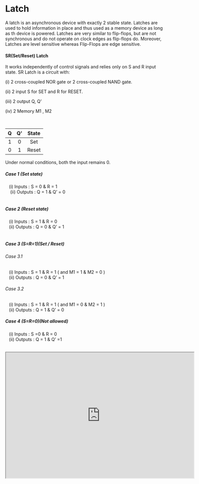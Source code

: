 # Latch
A latch is an asynchronous device with exactly 2 stable state.
Latches are used to hold information in place and thus used as a memory device as long as th device is powered.
Latches are very similar to flip-flops, but are not synchronous  and do not operate on clock edges as flip-flops do.
Moreover, Latches are level sensitive whereas Flip-Flops are edge sensitive.

#### SR(Set/Reset) Latch
It works independently of control signals and relies only on S and R input state.
SR Latch is a circuit with:
<p>(i) 2 cross-coupled NOR gate or 2 cross-coupled NAND gate.</p>
<p>(ii) 2 input S for SET and R for RESET.</p>
<p>(iii) 2 output Q, Q’</p>
<p>(iv) 2 Memory M1 , M2</p>
<br/>

| Q  |  Q' | State  |
| :------------: | :------------: | :------------: |
|  1  |  0   |    Set   |
|  0  |  1   |  Reset |

Under normal conditions, both the input remains 0.
##### Case 1 (Set state)
<p>&nbsp; &nbsp;(i) Inputs : S = 0 &amp; R = 1<br />&nbsp; &nbsp;
(ii) Outputs : Q = 1 &amp; Q&rsquo; = 0<br /><br /></p>

##### Case 2 (Reset state)
<p>&nbsp; &nbsp;(i) Inputs : S = 1 &amp; R = 0<br />&nbsp; &nbsp;(ii) Outputs : Q = 0 &amp; Q&rsquo; = 1<br /><br /></p>

##### Case 3 (S=R=1)(Set / Reset)

###### Case 3.1
<p>&nbsp; &nbsp;(i) Inputs : S = 1 &amp; R = 1 ( and M1 = 1 &amp; M2 = 0 )<br />&nbsp; &nbsp;(ii) Outputs : Q = 0 &amp; Q&rsquo; = 1</p>

###### Case 3.2
<p>&nbsp; &nbsp;(i) Inputs : S = 1 &amp; R = 1 ( and M1 = 0 &amp; M2 = 1 )<br />&nbsp; &nbsp;(ii) Outputs : Q = 1 &amp; Q&rsquo; = 0</p>

##### Case 4 (S=R=0)(Not allowed)
<p>&nbsp; &nbsp;(i) Inputs : S =0 &amp; R = 0<br />&nbsp; &nbsp;(ii) Outputs : Q = 1 &amp; Q&rsquo; =1</p>
<br/>

<iframe width="600px" height="400px" src="https://circuitverse.org/users/4909/projects/13774" id="projectPreview" scrolling="no" webkitAllowFullScreen mozAllowFullScreen allowFullScreen> </iframe>
